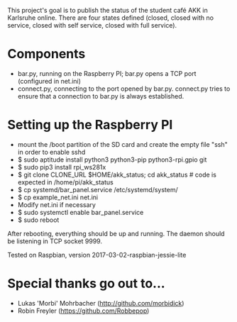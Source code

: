 This project's goal is to publish the status of the student café AKK in
Karlsruhe online. There are four states defined (closed, closed with no
service, closed with self service, closed with full service).

# Components

* bar.py, running on the Raspberry PI; bar.py opens a TCP port
  (configured in net.ini)
* connect.py, connecting to the port opened by bar.py. connect.py tries
  to ensure that a connection to bar.py is always established.

# Setting up the Raspberry PI

* mount the /boot partition of the SD card and create the empty file
  "ssh" in order to enable sshd
* $ sudo aptitude install python3 python3-pip python3-rpi.gpio git
* $ sudo pip3 install rpi\_ws281x
* $ git clone CLONE\_URL $HOME/akk\_status; cd akk\_status # code is
  expected in /home/pi/akk\_status
* $ cp systemd/bar\_panel.service /etc/systemd/system/
* $ cp example\_net.ini net.ini
* Modify net.ini if necessary
* $ sudo systemctl enable bar\_panel.service
* $ sudo reboot

After rebooting, everything should be up and running. The daemon should
be listening in TCP socket 9999.

Tested on Raspbian, version 2017-03-02-raspbian-jessie-lite

# Special thanks go out to...

* Lukas 'Morbi' Mohrbacher (http://github.com/morbidick)
* Robin Freyler (https://github.com/Robbepop)
